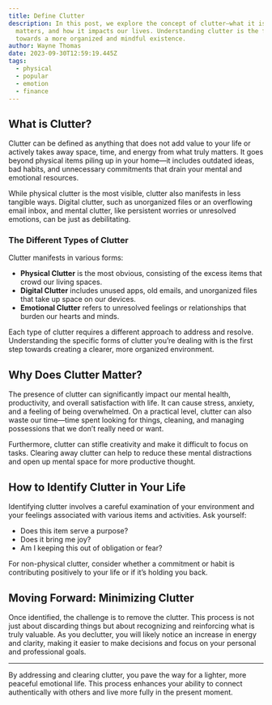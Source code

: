 ```yaml
---
title: Define Clutter
description: In this post, we explore the concept of clutter—what it is, why it
  matters, and how it impacts our lives. Understanding clutter is the first step
  towards a more organized and mindful existence.
author: Wayne Thomas
date: 2023-09-30T12:59:19.445Z
tags:
  - physical
  - popular
  - emotion
  - finance
---
```

## What is Clutter?

Clutter can be defined as anything that does not add value to your life or actively takes away space, time, and energy from what truly matters. It goes beyond physical items piling up in your home—it includes outdated ideas, bad habits, and unnecessary commitments that drain your mental and emotional resources.

While physical clutter is the most visible, clutter also manifests in less tangible ways. Digital clutter, such as unorganized files or an overflowing email inbox, and mental clutter, like persistent worries or unresolved emotions, can be just as debilitating.

### The Different Types of Clutter

Clutter manifests in various forms:

* **Physical Clutter** is the most obvious, consisting of the excess items that crowd our living spaces.
* **Digital Clutter** includes unused apps, old emails, and unorganized files that take up space on our devices.
* **Emotional Clutter** refers to unresolved feelings or relationships that burden our hearts and minds.

Each type of clutter requires a different approach to address and resolve. Understanding the specific forms of clutter you’re dealing with is the first step towards creating a clearer, more organized environment.

## Why Does Clutter Matter?

The presence of clutter can significantly impact our mental health, productivity, and overall satisfaction with life. It can cause stress, anxiety, and a feeling of being overwhelmed. On a practical level, clutter can also waste our time—time spent looking for things, cleaning, and managing possessions that we don’t really need or want.

Furthermore, clutter can stifle creativity and make it difficult to focus on tasks. Clearing away clutter can help to reduce these mental distractions and open up mental space for more productive thought.

## How to Identify Clutter in Your Life

Identifying clutter involves a careful examination of your environment and your feelings associated with various items and activities. Ask yourself:

* Does this item serve a purpose?
* Does it bring me joy?
* Am I keeping this out of obligation or fear?

For non-physical clutter, consider whether a commitment or habit is contributing positively to your life or if it’s holding you back.

## Moving Forward: Minimizing Clutter

Once identified, the challenge is to remove the clutter. This process is not just about discarding things but about recognizing and reinforcing what is truly valuable. As you declutter, you will likely notice an increase in energy and clarity, making it easier to make decisions and focus on your personal and professional goals.

- - -

By addressing and clearing clutter, you pave the way for a lighter, more peaceful emotional life. This process enhances your ability to connect authentically with others and live more fully in the present moment.